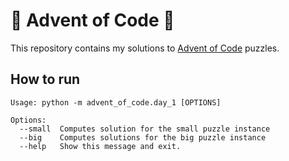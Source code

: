 # 🎄 Advent of Code 🎄
This repository contains my solutions to [Advent of Code](https://adventofcode.com/) puzzles.

## How to run
```shell
Usage: python -m advent_of_code.day_1 [OPTIONS]

Options:
  --small  Computes solution for the small puzzle instance
  --big    Computes solutions for the big puzzle instance
  --help   Show this message and exit.
```

